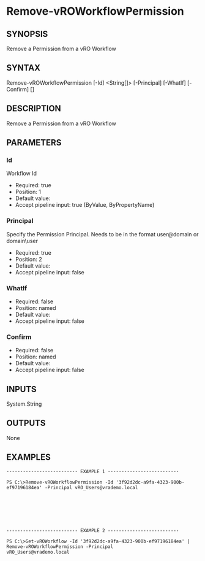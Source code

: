 # Remove-vROWorkflowPermission

## SYNOPSIS
    
Remove a Permission from a vRO Workflow

## SYNTAX
 Remove-vROWorkflowPermission [-Id] <String[]> [-Principal] <String> [-WhatIf] [-Confirm] [<CommonParameters>]    

## DESCRIPTION

Remove a Permission from a vRO Workflow

## PARAMETERS


### Id

Workflow Id

* Required: true
* Position: 1
* Default value: 
* Accept pipeline input: true (ByValue, ByPropertyName)

### Principal

Specify the Permission Principal. Needs to be in the format user@domain or domain\user

* Required: true
* Position: 2
* Default value: 
* Accept pipeline input: false

### WhatIf


* Required: false
* Position: named
* Default value: 
* Accept pipeline input: false

### Confirm


* Required: false
* Position: named
* Default value: 
* Accept pipeline input: false

## INPUTS

System.String

## OUTPUTS

None

## EXAMPLES
```
-------------------------- EXAMPLE 1 --------------------------

PS C:\>Remove-vROWorkflowPermission -Id '3f92d2dc-a9fa-4323-900b-ef97196184ea' -Principal vRO_Users@vrademo.local







-------------------------- EXAMPLE 2 --------------------------

PS C:\>Get-vROWorkflow -Id '3f92d2dc-a9fa-4323-900b-ef97196184ea' | Remove-vROWorkflowPermission -Principal 
vRO_Users@vrademo.local
```

